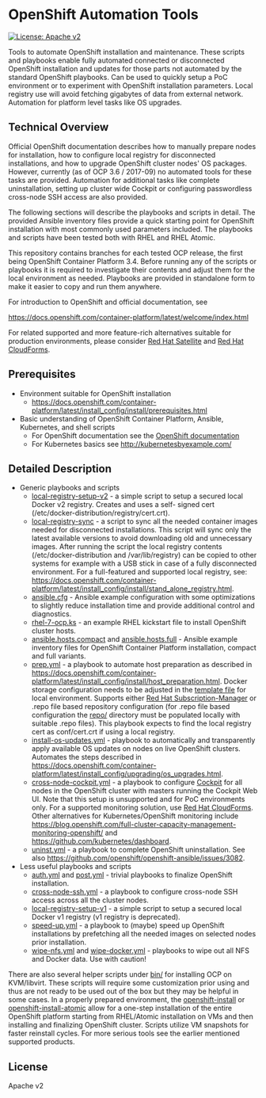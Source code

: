 # OpenShift Automation Tools

[![License: Apache v2](https://img.shields.io/badge/license-Apache%20v2-brightgreen.svg)](https://www.apache.org/licenses/LICENSE-2.0)

Tools to automate OpenShift installation and maintenance. These scripts
and playbooks enable fully automated connected or disconnected OpenShift
installation and updates for those parts not automated by the standard
OpenShift playbooks. Can be used to quickly setup a PoC environment or
to experiment with OpenShift installation parameters. Local registry use
will avoid fetching gigabytes of data from external network. Automation
for platform level tasks like OS upgrades.

## Technical Overview

Official OpenShift documentation describes how to manually prepare nodes
for installation, how to configure local registry for disconnected
installations, and how to upgrade OpenShift cluster nodes' OS packages.
However, currently (as of OCP 3.6 / 2017-09) no automated tools for
these tasks are provided. Automation for additional tasks like complete
uninstallation, setting up cluster wide Cockpit or configuring
passwordless cross-node SSH access are also provided.

The following sections will describe the playbooks and scripts in
detail. The provided Ansible inventory files provide a quick starting
point for OpenShift installation with most commonly used parameters
included. The playbooks and scripts have been tested both with RHEL and
RHEL Atomic.

This repository contains branches for each tested OCP release, the first
being OpenShift Container Platform 3.4. Before running any of the
scripts or playbooks it is required to investigate their contents and
adjust them for the local environment as needed. Playbooks are provided
in standalone form to make it easier to copy and run them anywhere.

For introduction to OpenShift and official documentation, see

https://docs.openshift.com/container-platform/latest/welcome/index.html

For related supported and more feature-rich alternatives suitable for
production environments, please consider
[Red Hat Satellite](https://www.redhat.com/en/technologies/management/satellite)
and
[Red Hat CloudForms](https://www.redhat.com/en/technologies/management/cloudforms).

## Prerequisites

* Environment suitable for OpenShift installation
  * https://docs.openshift.com/container-platform/latest/install_config/install/prerequisites.html
* Basic understanding of OpenShift Container Platform, Ansible,
  Kubernetes, and shell scripts
  * For OpenShift documentation see the [OpenShift documentation](https://docs.openshift.com/container-platform/latest/welcome/index.html)
  * For Kubernetes basics see http://kubernetesbyexample.com/

## Detailed Description

* Generic playbooks and scripts
  * [local-registry-setup-v2](bin/local-registry-setup-v2) - a simple script
    to setup a secured local Docker v2 registry. Creates and uses a self-
    signed cert (/etc/docker-distribution/registry/cert.crt).
  * [local-registry-sync](bin/local-registry-sync) - a script to sync all
    the needed container images needed for disconnected installations.
    This script will sync only the latest available versions to avoid
    downloading old and unnecessary images. After running the script the
    local registry contents (/etc/docker-distribution and /var/lib/registry)
    can be copied to other systems for example with a USB stick in case of
    a fully disconnected environment. For a full-featured and supported
    local registry, see:
    https://docs.openshift.com/container-platform/latest/install_config/install/stand_alone_registry.html.
  * [ansible.cfg](conf/ansible.cfg) - Ansible example configuration
    with some optimizations to slightly reduce installation time and
    provide additional control and diagnostics.
  * [rhel-7-ocp.ks](conf/rhel-7-ocp.ks) - an example RHEL kickstart file
    to install OpenShift cluster hosts.
  * [ansible.hosts.compact](conf/ansible.hosts.compact) and [ansible.hosts.full](conf/ansible.hosts.full) -
    Ansible example inventory files for OpenShift Container Platform
    installation, compact and full variants.
  * [prep.yml](conf/prep.yml) - a playbook to automate host preparation
    as described in https://docs.openshift.com/container-platform/latest/install_config/install/host_preparation.html.
    Docker storage configuration needs to be adjusted in the [template
    file](conf/docker-storage-setup.j2) for local environment. Supports
    either [Red Hat Subscription-Manager](https://access.redhat.com/solutions/253273)
    or .repo file based repository configuration (for .repo file based
    configuration the [repo/](repo/) directory must be populated locally
    with suitable .repo files). This playbook expects to find the local
    registry cert as conf/cert.crt if using a local registry.
  * [install-os-updates.yml](conf/install-os-updates.yml) - playbook to
    automatically and transparently apply available OS updates on nodes
    on live OpenShift clusters. Automates the steps described in
    https://docs.openshift.com/container-platform/latest/install_config/upgrading/os_upgrades.html.
  * [cross-node-cockpit.yml](conf/cross-node-cockpit.yml) - a playbook
    to configure [Cockpit](http://cockpit-project.org/) for all nodes
    in the OpenShift cluster with masters running the Cockpit Web UI.
    Note that this setup is unsupported and for PoC environments only.
    For a supported monitoring solution, use
    [Red Hat CloudForms](https://www.redhat.com/en/technologies/management/cloudforms).
    Other alternatives for Kubernetes/OpenShift monitoring include
    https://blog.openshift.com/full-cluster-capacity-management-monitoring-openshift/
    and
    https://github.com/kubernetes/dashboard.
  * [uninst.yml](conf/uninst.yml) - a playbook to complete OpenShift
    uninstallation. See also https://github.com/openshift/openshift-ansible/issues/3082.
* Less useful playbooks and scripts
  * [auth.yml](conf/auth.yml) and [post.yml](conf/post.yml) - trivial
    playbooks to finalize OpenShift installation.
  * [cross-node-ssh.yml](conf/cross-node-ssh.yml) - a playbook to
    configure cross-node SSH access across all the cluster nodes.
  * [local-registry-setup-v1](bin/local-registry-setup-v1) - a simple script
    to setup a secured local Docker v1 registry (v1 registry is deprecated).
  * [speed-up.yml](conf/speed-up.yml) - a playbook to (maybe) speed up
    OpenShift installations by prefetching all the needed images on
    selected nodes prior installation.
  * [wipe-nfs.yml](conf/wipe-nfs.yml) and [wipe-docker.yml](conf/wipe-docker.yml) -
    playbooks to wipe out all NFS and Docker data. Use with caution!

There are also several helper scripts under [bin/](bin/) for installing
OCP on KVM/libvirt. These scripts will require some customization prior
using and thus are not ready to be used out of the box but they may be
helpful in some cases. In a properly prepared environment, the
[openshift-install](bin/openshift-install) or
[openshift-install-atomic](bin/openshift-install-atomic) allow for a
one-step installation of the entire OpenShift platform starting from
RHEL/Atomic installation on VMs and then installing and finalizing
OpenShift cluster. Scripts utilize VM snapshots for faster reinstall
cycles. For more serious tools see the earlier mentioned supported
products.

## License

Apache v2

